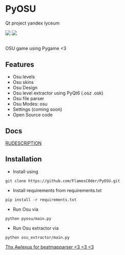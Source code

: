 # PyOSU

<p>Qt project yandex lyceum</p>

<div id="badges">
  <a href="https://github.com/FlamesC0der/PyOsu/stargazers"><img src="https://img.shields.io/github/stars/FlamesC0der/PyOsu"/></a>
  <a href="https://github.com/FlamesC0der/PyOsu/blob/master/LICENSE"><img src="https://img.shields.io/github/license/FlamesC0der/PyOsu?color=red"/></a>
</div>

##

<p>OSU game using Pygame <3</p>

## Features

* Osu levels
* Osu skins
* Osu Design
* Osu level extractor using PyQt6 (.osz .osk)
* Osu file parser
* Osu Modes: osu
* Settings (coming soon)
* Open Source code

## Docs
[RUDESCRIPTION](https://github.com/FlamesC0der/PyOSU/blob/master/docs/RUDESCRIPTION.md)

## Installation

* Install using

```
git clone https://github.com/FlamesC0der/PyOSU.git
```

* Install requirements from requirements.txt

```
pip install -r requirements.txt
```

* Run Osu via

```shell
python pyosu/main.py
```

* Run Osu extractor via

```shell
python osu_extractor/main.py
```

[Thx Awlexus for beatmapparser <3 <3 <3](https://github.com/Awlexus/python-osu-parser)